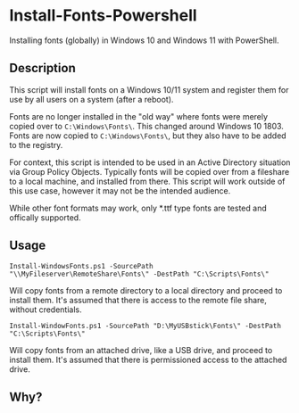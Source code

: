 # Install-Fonts-Powershell
Installing fonts (globally) in Windows 10 and Windows 11 with PowerShell.

## Description
This script will install fonts on a Windows 10/11 system and register them for use by all users on a system (after a reboot).

Fonts are no longer installed in the "old way" where fonts were merely copied over to `C:\Windows\Fonts\`.  This changed around Windows 10 1803. Fonts are now copied to `C:\Windows\Fonts\`, but they also have to be added to the registry. 
    
For context, this script is intended to be used in an Active Directory situation via Group Policy Objects. Typically fonts will be copied over from a fileshare to a local machine, and installed from there. This script will work outside of this use case, however it may not be the intended audience.

While other font formats may work, only *.ttf type fonts are tested and offically supported.

## Usage
```Install-WindowsFonts.ps1 -SourcePath "\\MyFileserver\RemoteShare\Fonts\" -DestPath "C:\Scripts\Fonts\"``` 

Will copy fonts from a remote directory to a local directory and proceed to install them.  It's assumed that there is access to the remote file share, without credentials.

```Install-WindowFonts.ps1 -SourcePath "D:\MyUSBstick\Fonts\" -DestPath "C:\Scripts\Fonts\"```

Will copy fonts from an attached drive, like a USB drive, and proceed to install them. It's assumed that there is permissioned access to the attached drive.

## Why?
